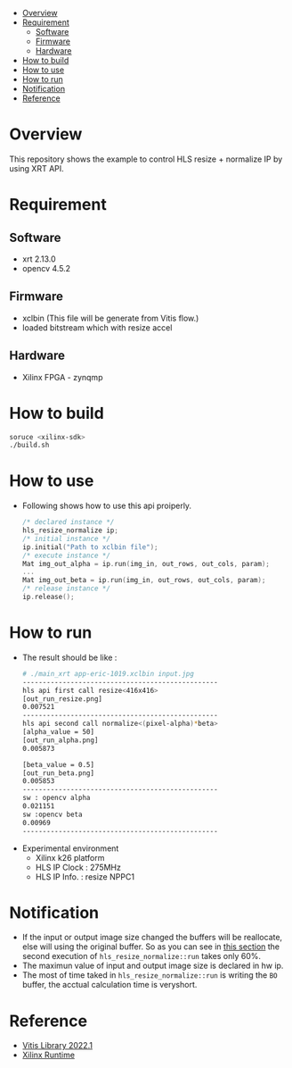 <!--
 Copyright (c) 2023 innodisk Crop.
 
 This software is released under the MIT License.
 https://opensource.org/licenses/MIT
-->
- [Overview](#overview)
- [Requirement](#requirement)
  - [Software](#software)
  - [Firmware](#firmware)
  - [Hardware](#hardware)
- [How to build](#how-to-build)
- [How to use](#how-to-use)
- [How to run](#how-to-run)
- [Notification](#notification)
- [Reference](#reference)

# Overview
This repository shows the example to control HLS resize + normalize IP by using XRT API.
# Requirement
## Software
- xrt 2.13.0
- opencv 4.5.2
## Firmware
- xclbin (This file will be generate from Vitis flow.)
- loaded bitstream which with resize accel
## Hardware
- Xilinx FPGA - zynqmp

# How to build
```bash
soruce <xilinx-sdk>
./build.sh
```

# How to use
- Following shows how to use this api proiperly.
  ```cpp
  /* declared instance */
  hls_resize_normalize ip;
  /* initial instance */
  ip.initial("Path to xclbin file");
  /* execute instance */
  Mat img_out_alpha = ip.run(img_in, out_rows, out_cols, param);
  ...
  Mat img_out_beta = ip.run(img_in, out_rows, out_cols, param);
  /* release instance */
  ip.release();
  ```

# How to run
- The result should be like :
  ```bash
  # ./main_xrt app-eric-1019.xclbin input.jpg 
  -------------------------------------------------
  hls api first call resize<416x416>
  [out_run_resize.png]
  0.007521
  -------------------------------------------------
  hls api second call normalize<(pixel-alpha)*beta>
  [alpha_value = 50]
  [out_run_alpha.png]
  0.005873

  [beta_value = 0.5]
  [out_run_beta.png]
  0.005853
  -------------------------------------------------
  sw : opencv alpha
  0.021151
  sw :opencv beta
  0.00969
  -------------------------------------------------
  
  ```
- Experimental environment
  - Xilinx k26 platform
  - HLS IP Clock : 275MHz
  - HLS IP Info. : resize NPPC1
# Notification
- If the input or output image size changed the buffers will be reallocate, else will using the original buffer. So as you can see in [this section](#how-to-run) the second execution of `hls_resize_normalize::run` takes only 60%.
- The maximun value of input and output image size is declared in hw ip.
- The most of time taked in `hls_resize_normalize::run` is writing the `BO` buffer, the acctual calculation time is veryshort.

# Reference
- [Vitis Library 2022.1](https://github.com/Xilinx/Vitis_Libraries)
- [Xilinx Runtime](https://github.com/Xilinx/XRT)

